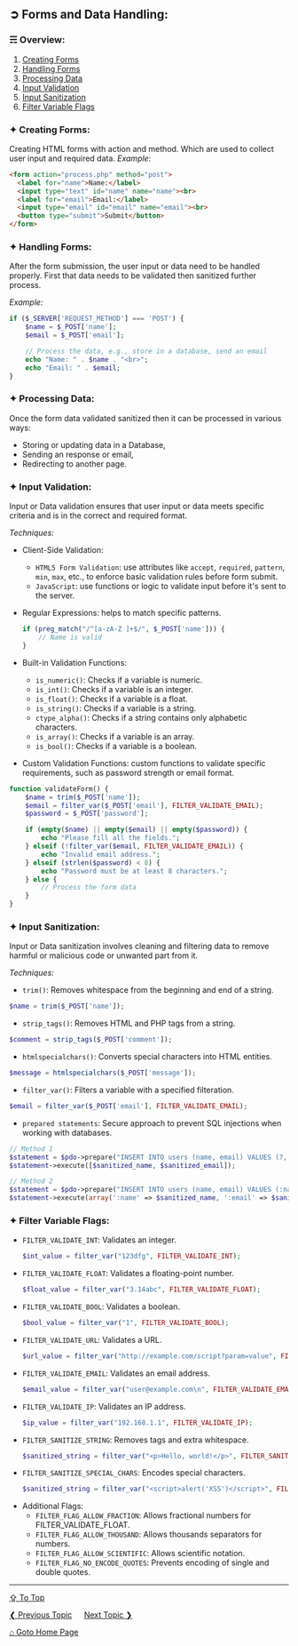 ## &#10162; Forms and Data Handling:

### &#9780; Overview:
1. [Creating Forms](#-creating-forms)
2. [Handling Forms](#-handling-forms)
3. [Processing Data](#-processing-data)
4. [Input Validation](#-input-validation)
5. [Input Sanitization](#-input-sanitization)
6. [Filter Variable Flags](#-filter-variable-flags)

### &#10022; Creating Forms:
Creating HTML forms with action and method. Which are used to collect user input and required data.
*Example:*
```html
<form action="process.php" method="post">
  <label for="name">Name:</label>
  <input type="text" id="name" name="name"><br>
  <label for="email">Email:</label>
  <input type="email" id="email" name="email"><br>
  <button type="submit">Submit</button>
</form>
```

### &#10022; Handling Forms:
After the form submission, the user input or data need to be handled properly. First that data needs to be validated then sanitized further process.

*Example:*
```php
if ($_SERVER['REQUEST_METHOD'] === 'POST') {
    $name = $_POST['name'];
    $email = $_POST['email'];

    // Process the data, e.g., store in a database, send an email
    echo "Name: " . $name . "<br>";
    echo "Email: " . $email;
}
```

### &#10022; Processing Data:
Once the form data validated sanitized then it can be processed in various ways:
- Storing or updating data in a Database,
- Sending an response or email,
- Redirecting to another page.

### &#10022; Input Validation:
Input or Data validation ensures that user input or data meets specific criteria and is in the correct and required format.

*Techniques:*
- Client-Side Validation:
	- `HTML5 Form Validation`: use attributes like `accept`, `required`, `pattern`, `min`, `max`, etc., to enforce basic validation rules before form submit.
	- `JavaScript`: use functions or logic to validate input before it's sent to the server.

- Regular Expressions: helps to match specific patterns.
   ```php
   if (preg_match("/^[a-zA-Z ]+$/", $_POST['name'])) {
       // Name is valid
   }
   ```
- Built-in Validation Functions:
   - `is_numeric()`: Checks if a variable is numeric.
   - `is_int()`: Checks if a variable is an integer.
   - `is_float()`: Checks if a variable is a float.
   - `is_string()`: Checks if a variable is a string.
   - `ctype_alpha()`: Checks if a string contains only alphabetic characters.
   - `is_array()`: Checks if a variable is an array.
   - `is_bool()`: Checks if a variable is a boolean.
- Custom Validation Functions: custom functions to validate specific requirements, such as password strength or email format.
```php
function validateForm() {
    $name = trim($_POST['name']);
    $email = filter_var($_POST['email'], FILTER_VALIDATE_EMAIL);
    $password = $_POST['password'];

    if (empty($name) || empty($email) || empty($password)) {
        echo "Please fill all the fields.";
    } elseif (!filter_var($email, FILTER_VALIDATE_EMAIL)) {
        echo "Invalid email address.";
    } elseif (strlen($password) < 8) {
        echo "Password must be at least 8 characters.";
    } else {
        // Process the form data
    }
}
```

### &#10022; Input Sanitization:
Input or Data sanitization involves cleaning and filtering data to remove harmful or malicious code or unwanted part from it.

*Techniques:*
- `trim()`: Removes whitespace from the beginning and end of a string.
```php
$name = trim($_POST['name']);
```
- `strip_tags()`: Removes HTML and PHP tags from a string.
```php
$comment = strip_tags($_POST['comment']);
```
- `htmlspecialchars()`: Converts special characters into HTML entities.
```php
$message = htmlspecialchars($_POST['message']);
```
- `filter_var()`: Filters a variable with a specified filteration.
```php
$email = filter_var($_POST['email'], FILTER_VALIDATE_EMAIL);
```
- `prepared statements`: Secure approach to prevent SQL injections when working with databases.
```php
// Method 1
$statement = $pdo->prepare("INSERT INTO users (name, email) VALUES (?, ?)");
$statement->execute([$sanitized_name, $sanitized_email]);

// Method 2
$statement = $pdo->prepare("INSERT INTO users (name, email) VALUES (:name, :email)");
$statement->execute(array(':name' => $sanitized_name, ':email' => $sanitized_email));
```

### &#10022; Filter Variable Flags:

- `FILTER_VALIDATE_INT`: Validates an integer.
  ```php
  $int_value = filter_var("123dfg", FILTER_VALIDATE_INT);
  ```
- `FILTER_VALIDATE_FLOAT`: Validates a floating-point number.
  ```php
  $float_value = filter_var("3.14abc", FILTER_VALIDATE_FLOAT);
  ```
- `FILTER_VALIDATE_BOOL`: Validates a boolean.
  ```php
  $bool_value = filter_var("1", FILTER_VALIDATE_BOOL);
  ```
- `FILTER_VALIDATE_URL`: Validates a URL.
  ```php
  $url_value = filter_var("http://example.com/script?param=value", FILTER_VALIDATE_URL);
  ```
- `FILTER_VALIDATE_EMAIL`: Validates an email address.
  ```php
  $email_value = filter_var("user@example.com\n", FILTER_VALIDATE_EMAIL);
  ```
- `FILTER_VALIDATE_IP`: Validates an IP address.
  ```php
  $ip_value = filter_var("192.168.1.1", FILTER_VALIDATE_IP);
  ```
- `FILTER_SANITIZE_STRING`: Removes tags and extra whitespace.
  ```php
  $sanitized_string = filter_var("<p>Hello, world!</p>", FILTER_SANITIZE_STRING);
  ```
- `FILTER_SANITIZE_SPECIAL_CHARS`: Encodes special characters.
  ```php
  $sanitized_string = filter_var("<script>alert('XSS')</script>", FILTER_SANITIZE_SPECIAL_CHARS);
  ```
- Additional Flags:
	- `FILTER_FLAG_ALLOW_FRACTION`: Allows fractional numbers for FILTER_VALIDATE_FLOAT.
	- `FILTER_FLAG_ALLOW_THOUSAND`: Allows thousands separators for numbers.
	- `FILTER_FLAG_ALLOW_SCIENTIFIC`: Allows scientific notation.
	- `FILTER_FLAG_NO_ENCODE_QUOTES`: Prevents encoding of single and double quotes.

---
[&#8682; To Top](#-forms-and-data-handling)

[&#10094; Previous Topic](./super-globals.md) &emsp; [Next Topic &#10095;](./headers.md)

[&#8962; Goto Home Page](../README.md)